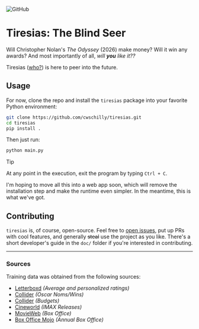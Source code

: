 ![GitHub](https://img.shields.io/github/license/hpc-simtools/ips-framework)

# Tiresias: The Blind Seer

Will Christopher Nolan's _The Odyssey_ (2026) make money? Will it win any awards? And most importantly of all, _will **you** like it??_

Tiresias ([who?](https://en.wikipedia.org/wiki/Tiresias)) is here to peer into the future.

<!-- Read all about it [here](calebschilly.substack.com). -->

## Usage

For now, clone the repo and install the `tiresias` package into your favorite Python environment:

```sh
git clone https://github.com/cwschilly/tiresias.git
cd tiresias
pip install .
```

Then just run:

```sh
python main.py
```

> [!TIP]
> At any point in the execution, exit the program by typing `Ctrl + C`.

I'm hoping to move all this into a web app soon, which will remove the installation step and make the runtime even simpler.
In the meantime, this is what we've got.

## Contributing

`tiresias` is, of course, open-source. Feel free to [open issues](https://github.com/cwschilly/tiresias/issues/new), put up PRs with cool features, and generally ~~steal~~ use the project as you like.
There's a short developer's guide in the `doc/` folder if you're interested in contributing.

---

### Sources

Training data was obtained from the following sources:

- [Letterboxd](letterboxd.com) _(Average and personalized ratings)_
- [Collider](https://collider.com/christopher-nolan-movies-oscar-nominations-ranked/) _(Oscar Noms/Wins)_
- [Collider](https://collider.com/christopher-nolan-movie-budgets-ranked/) _(Budgets)_
- [Cineworld](https://www.cineworld.co.uk/static/en/uk/blog/christopher-nolan-six-memorable-imax-movie-scenes) _(IMAX Releases)_
- [MovieWeb](https://movieweb.com/christopher-nolan-movies-ranked-by-box-office-performance/) _(Box Office)_
- [Box Office Mojo](https://www.boxofficemojo.com/year/) _(Annual Box Office)_
